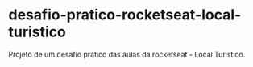 # desafio-pratico-rocketseat-local-turistico
Projeto de um desafio prático das aulas da rocketseat - Local Turistico.
